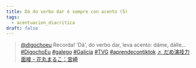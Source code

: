 ```yaml
---
title: Dá do verbo dar é sempre con acento (5)
tags:
  - acentuacion_diacritica
draft: false
---
```

<blockquote class="tiktok-embed" cite="https://www.tiktok.com/@digochoeu/video/6888285129882471682" data-video-id="6888285129882471682" style="max-width: 605px;min-width: 325px;" > <section> <a target="_blank" title="@digochoeu" href="https://www.tiktok.com/@digochoeu">@digochoeu</a> Recorda! &#39;Dá&#39;, do verbo dar, leva acento: dáme, dálle... <a title="dígochoeu" target="_blank" href="https://www.tiktok.com/tag/d%C3%ADgochoeu">#DígochoEu</a> <a title="galego" target="_blank" href="https://www.tiktok.com/tag/galego">#galego</a> <a title="galicia" target="_blank" href="https://www.tiktok.com/tag/galicia">#Galicia</a> <a title="tvg" target="_blank" href="https://www.tiktok.com/tag/tvg">#TVG</a> <a title="aprendecontiktok" target="_blank" href="https://www.tiktok.com/tag/aprendecontiktok">#aprendecontiktok</a> <a target="_blank" title="♬ だめ演技力面接 - 花丸まるこ：宮崎" href="https://www.tiktok.com/music/だめ演技力面接-6587608341302741762">♬ だめ演技力面接 - 花丸まるこ：宮崎</a> </section> </blockquote> <script async src="https://www.tiktok.com/embed.js"></script>